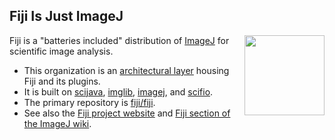 ## Fiji Is Just ImageJ

<img align="right" width="128" src="https://imagej.net/media/icons/fiji.svg">

Fiji is a "batteries included" distribution of [ImageJ](https://imagej.net/) for scientific image analysis.

* This organization is an [architectural layer](https://imagej.net/develop/architecture#organizational-structure) housing Fiji and its plugins.
* It is built on [scijava](https://github.com/scijava), [imglib](https://github.com/imglib), [imagej](https://github.com/imagej), and [scifio](https://github.com/scifio).
* The primary repository is [fiji/fiji](https://github.com/fiji/fiji).
* See also the [Fiji project website](https://fiji.sc/) and [Fiji section of the ImageJ wiki](https://imagej.net/software/fiji).
